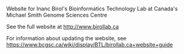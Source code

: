 Website for Inanc Birol's Bioinformatics Technology Lab at Canada's Michael Smith Genome Sciences Centre

See the full website at http://www.birollab.ca

For information about updating the website, see https://www.bcgsc.ca/wiki/display/BTL/birollab.ca+website+guide